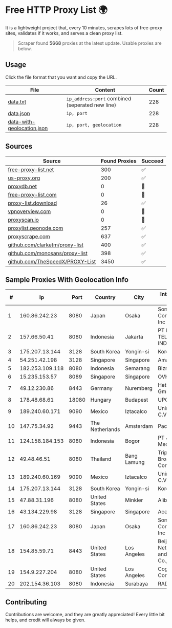 
# Free HTTP Proxy List 🌍

It is a lightweight project that, every 10 minutes, scrapes lots of free-proxy sites, validates if it works, and serves a clean proxy list.


> Scraper found **5668** proxies at the latest update. Usable proxies are below.

## Usage

Click the file format that you want and copy the URL.


|File|Content|Count|
|----|-------|-----|
|[data.txt](https://raw.githubusercontent.com/themiralay/Proxy-List-World/master/data.txt)|`ip_address:port` combined (seperated new line)|228|
|[data.json](https://raw.githubusercontent.com/themiralay/Proxy-List-World/master/data.json)|`ip, port`|228|
|[data-with-geolocation.json](https://raw.githubusercontent.com/themiralay/Proxy-List-World/master/data-with-geolocation.json)|`ip, port, geolocation`|228|

## Sources

|Source|Found Proxies|Succeed|
|------|-------------|-------|
|[free-proxy-list.net](https://free-proxy-list.net)|300|✅|
|[us-proxy.org](https://www.us-proxy.org)|200|✅|
|[proxydb.net](http://proxydb.net)|0|🚫|
|[free-proxy-list.com](https://free-proxy-list.com/?page=&port=&type%5B%5D=http&type%5B%5D=https&up_time=0&search=Search)|0|🚫|
|[proxy-list.download](https://www.proxy-list.download/HTTP)|26|✅|
|[vpnoverview.com](https://vpnoverview.com/privacy/anonymous-browsing/free-proxy-servers)|0|🚫|
|[proxyscan.io](https://www.proxyscan.io)|0|🚫|
|[proxylist.geonode.com](https://proxylist.geonode.com/api/proxy-list?limit=300&page=1&sort_by=lastChecked&sort_type=desc&protocols=http,https)|257|✅|
|[proxyscrape.com](https://api.proxyscrape.com/v2/?request=displayproxies&protocol=http&timeout=10000&country=all&ssl=all&anonymity=all)|637|✅|
|[github.com/clarketm/proxy-list](https://raw.githubusercontent.com/clarketm/proxy-list/master/proxy-list-raw.txt)|400|✅|
|[github.com/monosans/proxy-list](https://raw.githubusercontent.com/monosans/proxy-list/main/proxies/http.txt)|398|✅|
|[github.com/TheSpeedX/PROXY-List](https://raw.githubusercontent.com/TheSpeedX/PROXY-List/master/http.txt)|3450|✅|


## Sample Proxies With Geolocation Info

|#|Ip|Port|Country|City|Internet Service Provider|
|-|--|----|-------|----|-------------------------|
|1|160.86.242.23|8080|Japan|Osaka|Sony Network Communications Inc|
|2|157.66.50.41|8080|Indonesia|Jakarta|PT BARAYA TELEKOMUNIKASI INDONESIA|
|3|175.207.13.144|3128|South Korea|Yongin-si|Korea Telecom|
|4|54.251.42.198|3128|Singapore|Singapore|Amazon.com, Inc.|
|5|182.253.109.118|8080|Indonesia|Semarang|Biznet Metronet|
|6|15.235.153.57|8089|Singapore|Singapore|OVH Hosting|
|7|49.12.230.86|8443|Germany|Nuremberg|Hetzner Online GmbH|
|8|178.48.68.61|18080|Hungary|Budapest|UPC|
|9|189.240.60.171|9090|Mexico|Iztacalco|Uninet S.A. de C.V.|
|10|147.75.34.92|9443|The Netherlands|Amsterdam|Packet Host, Inc.|
|11|124.158.184.153|8080|Indonesia|Bogor|PT Jala Lintas Media|
|12|49.48.46.51|8080|Thailand|Bang Lamung|Triple T Broadband Public Company Limited|
|13|189.240.60.169|9090|Mexico|Iztacalco|Uninet S.A. de C.V.|
|14|175.207.13.144|3128|South Korea|Yongin-si|Korea Telecom|
|15|47.88.31.196|8080|United States|Minkler|Alibaba.com LLC|
|16|43.134.229.98|3128|Singapore|Singapore|Aceville Pte.ltd|
|17|160.86.242.23|8080|Japan|Osaka|Sony Network Communications Inc|
|18|154.85.59.71|8443|United States|Los Angeles|Beijing Baidu Netcom Science and Technology Co., Ltd.|
|19|154.9.227.204|8080|United States|Los Angeles|Cogent Communications|
|20|202.154.36.103|8080|Indonesia|Surabaya|RADNET-BDG|



## Contributing

Contributions are welcome, and they are greatly appreciated! Every
little bit helps, and credit will always be given.

